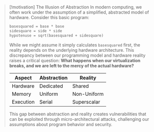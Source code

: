 > [!motivation] The Illusion of Abstraction
> In modern computing, we often work under the assumption of a simplified, abstracted model of hardware. Consider this basic program:
> ```c
> basesquared = base * base
> sidesquare = side * side
> hypotenuse = sqrt(basesquared + sidesquare)
> ```
> While we might assume it simply calculates `basesquared` first, the reality depends on the underlying hardware architecture. This discrepancy between our programming model and hardware reality raises a critical question: **What happens when our virtualization breaks, and we are left to the mercy of the actual hardware?**
> 
> | Aspect    | Abstraction     | Reality     |
> |-----------|-----------|-------------|
> | Hardware  | Dedicated | Shared      |
> | Memory    | Uniform   | Non-Uniform |
> | Execution | Serial    | Superscalar |
> 
> This gap between abstraction and reality creates vulnerabilities that can be exploited through micro-architectural attacks, challenging our assumptions about program behavior and security.
